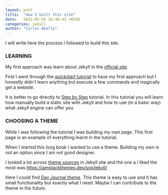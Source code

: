 ```yaml
---
layout: post
title:  "How I built this site"
date:   2022-02-05 16:40:43 +0530
categories: jekyll
author: "Carlos Abella"
---
```


I will write here the process I followed to build this site. 

### **LEARNING**

My first approach was learn about Jekyll in the [official site][jekyll-home].

First I went through the [quickstart tutorial][quickstart-tutorial] to have my first approach but I honestly didn't learn anything but execute a few commands and magically get a website.  

It is better to go directly to [Step by Step][step-by-step] tutorial. In this tutorial you will learn how manually build a static site with Jekyll and how to use (in a basic way) what Jekyll engine can offer you.

### **CHOOSING A THEME**

While I was following the tutorial I was building my own page. This first page is an example of everything learnt in the tutorial. 

When I started this loog book I wanted to use a theme. Building my own is not an option since I am not good designer. 

I looked a lot across [theme sources][theme-sources] in Jekyll site and the one a I liked the most was https://jamstackthemes.dev/ssg/jekyll/

Here I could find [Dev Journal theme][devjournal-theme]. This theme is easy to use and it has small functionality but exactly what I need. Maybe I can contribute to the theme in the future. 

[jekyll-home]: http://jekyllrb.com/
[quickstart-tutorial]: https://jekyllrb.com/docs/
[step-by-step]:https://jekyllrb.com/docs/step-by-step/01-setup/
[theme-sources]: https://jekyllrb.com/resources/
[devjournal-theme]: https://jamstackthemes.dev/theme/jekyll-devjournal/